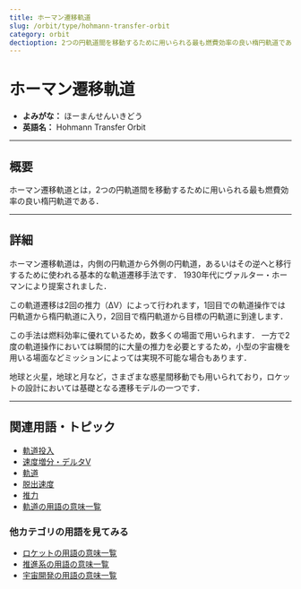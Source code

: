 ```yaml
---
title: ホーマン遷移軌道
slug: /orbit/type/hohmann-transfer-orbit
category: orbit
dectioption: 2つの円軌道間を移動するために用いられる最も燃費効率の良い楕円軌道であるホーマン遷移軌道の意味・定義・内容について解説します．
---
```


# ホーマン遷移軌道

- **よみがな：** ほーまんせんいきどう  
- **英語名：** Hohmann Transfer Orbit  

---

## 概要

ホーマン遷移軌道とは，2つの円軌道間を移動するために用いられる最も燃費効率の良い楕円軌道である．

---

## 詳細

ホーマン遷移軌道は，内側の円軌道から外側の円軌道，あるいはその逆へと移行するために使われる基本的な軌道遷移手法です．
1930年代にヴァルター・ホーマンにより提案されました．

この軌道遷移は2回の推力（ΔV）によって行われます，1回目での軌道操作では円軌道から楕円軌道に入り，2回目で楕円軌道から目標の円軌道に到達します．

この手法は燃料効率に優れているため，数多くの場面で用いられます．
一方で2度の軌道操作においては瞬間的に大量の推力を必要とするため，小型の宇宙機を用いる場面などミッションによっては実現不可能な場合もあります．

地球と火星，地球と月など，さまざまな惑星間移動でも用いられており，ロケットの設計においては基礎となる遷移モデルの一つです．

---

## 関連用語・トピック

- [軌道投入](/docs/orbit/operation/orbital-insertion)
- [速度増分・デルタV](/docs/orbit/mechanics/delta-v-budget)
- [軌道](/docs/orbit/orbit)
- [脱出速度](/docs/orbit/mechanics/escape-velocity)
- [推力](/docs/rocket/propulsion/system/thrust)
- [軌道の用語の意味一覧](/docs/category/orbit)

### 他カテゴリの用語を見てみる
- [ロケットの用語の意味一覧](/docs/category/rocket)
- [推進系の用語の意味一覧](/docs/category/propulsion)
- [宇宙開発の用語の意味一覧](/docs/category/glossary)
